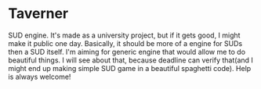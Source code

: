 Taverner
========

SUD engine.
It's made as a university project, but if it gets good, I might make it public one day.
Basically, it should be more of a engine for SUDs then a SUD itself. I'm aiming for generic engine that would allow me to do beautiful things. I will see about that, because deadline can verify that(and I might end up making simple SUD game in a beautiful spaghetti code).
Help is always welcome!
